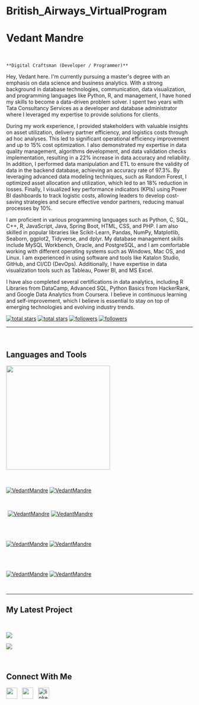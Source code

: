# British_Airways_VirtualProgram

<h1> Vedant Mandre</h1>
<br /> 

                    
`**Digital Craftsman (Developer / Programmer)**`

                    

<p align="left">Hey, Vedant here. I'm currently pursuing a master's degree with an emphasis on data science and business analytics. With a strong background in database technologies, communication, data visualization, and programming languages like Python, R, and management, I have honed my skills to become a data-driven problem solver. I spent two years with Tata Consultancy Services as a developer and database administrator where I leveraged my expertise to provide solutions for clients.

During my work experience, I provided stakeholders with valuable insights on asset utilization, delivery partner efficiency, and logistics costs through ad hoc analyses. This led to significant operational efficiency improvement and up to 15% cost optimization. I also demonstrated my expertise in data quality management, algorithms development, and data validation checks implementation, resulting in a 22% increase in data accuracy and reliability. In addition, I performed data manipulation and ETL to ensure the validity of data in the backend database, achieving an accuracy rate of 97.3%. By leveraging advanced data modeling techniques, such as Random Forest, I optimized asset allocation and utilization, which led to an 18% reduction in losses. Finally, I visualized key performance indicators (KPIs) using Power BI dashboards to track logistic costs, allowing leaders to develop cost-saving strategies and secure effective vendor partners, reducing manual processes by 10%.

I am proficient in various programming languages such as Python, C, SQL, C++, R, JavaScript, Java, Spring Boot, HTML, CSS, and PHP. I am also skilled in popular libraries like Scikit-Learn, Pandas, NumPy, Matplotlib, Seaborn, ggplot2, Tidyverse, and dplyr. My database management skills include MySQL Workbench, Oracle, and PostgreSQL, and I am comfortable working with different operating systems such as Windows, Mac OS, and Linux. I am experienced in using software and tools like Katalon Studio, GitHub, and CI/CD (DevOps). Additionally, I have expertise in data visualization tools such as Tableau, Power BI, and MS Excel.

I have also completed several certifications in data analytics, including R Libraries from DataCamp, Advanced SQL, Python Basics from HackerRank, and Google Data Analytics from Coursera. I believe in continuous learning and self-improvement, which I believe is essential to stay on top of emerging technologies and evolving industry trends.</p>
<p align="left"> 
  <a href="https://github.com/VedantMandre?tab=repositories&sort=stargazers#gh-light-mode-only">
    <img alt="total stars" title="Total stars on GitHub" src="https://custom-icon-badges.demolab.com/github/stars/VedantMandre?color=3ea97d&style=for-the-badge&labelColor=40b682&logo=star#gh-light-mode-only"/></a>
  
  <a href="https://github.com/VedantMandre?tab=repositories&sort=stargazers#gh-dark-mode-only">
    <img alt="total stars" title="Total stars on GitHub" src="https://custom-icon-badges.demolab.com/github/stars/VedantMandre?color=655489&style=for-the-badge&labelColor=c691e9&logo=star#gh-dark-mode-only"/></a>
  
  <a href="https://github.com/VedantMandre?tab=followers#gh-light-mode-only">
    <img alt="followers" title="Follow me on Github" src="https://custom-icon-badges.demolab.com/github/followers/VedantMandre?color=2c4954&labelColor=2c3e50&style=for-the-badge&logo=person-add&label=Follow&logoColor=white#gh-light-mode-only"/></a>
    
  <a href="https://github.com/VedantMandre?tab=followers#gh-dark-mode-only">
    <img alt="followers" title="Follow me on Github" src="https://custom-icon-badges.demolab.com/github/followers/VedantMandre?color=dacc84&labelColor=f9e692&style=for-the-badge&logo=person-add&label=Follow&logoColor=white#gh-dark-mode-only"/></a>
</p>

---
<br />

                    

<h2>Languages and Tools</h2> 
<p align="left">
<img width="280px"  src="https://skillicons.dev/icons?i=&perline=9"  />
</p>
<br />

                    

<p><a href="https://github.com/VedantMandre#gh-dark-mode-only" target="_blank"><img align="center" src="https://github-readme-stats.vercel.app/api/top-langs/?username=VedantMandre&langs_count=6&show_icon=true&layout=compact&theme=nightowl#gh-dark-mode-only" alt="VedantMandre" /></a>
  <a href="https://github.com/VedantMandre#gh-light-mode-only" target="_blank"><img align="center" src="https://github-readme-stats.vercel.app/api/top-langs/?username=VedantMandre&langs_count=6&show_icon=true&layout=compact&theme=vue#gh-light-mode-only" alt="VedantMandre" /></a>
</p>

<br />

<p>&nbsp;<a href="https://github.com/VedantMandre#gh-dark-mode-only" target="_blank"><img align="center" src="https://github-readme-stats.vercel.app/api?username=VedantMandre&count_private=true&show_icons=true&theme=nightowl#gh-dark-mode-only" alt="VedantMandre" /></a>
<a href="https://github.com/VedantMandre#gh-light-mode-only" target="_blank"><img align="center" src="https://github-readme-stats.vercel.app/api?username=VedantMandre&count_private=true&show_icons=true&theme=vue#gh-light-mode-only" alt="VedantMandre" /></a>
</p> 
<br>
<br />

<p><a href="https://github.com/VedantMandre#gh-dark-mode-only" target="_blank"><img align="center" src="https://streak-stats.demolab.com?user=VedantMandre&theme=nightowl#gh-dark-mode-only" alt="VedantMandre"/></a>
<a href="https://github.com/VedantMandre#gh-light-mode-only" target="_blank"><img align="center" src="https://streak-stats.demolab.com?user=VedantMandre&theme=vue#gh-light-mode-only" alt="VedantMandre"/></a></p>
<br/>
<br />

<p><a href="https://github.com/VedantMandre#gh-dark-mode-only" target="_blank"><img align="center" src="https://github-readme-activity-graph.cyclic.app/graph?username=VedantMandre&theme=nightowl#gh-dark-mode-only" alt="VedantMandre" /></a>
<a href="https://github.com/VedantMandre#gh-light-mode-only" target="_blank"><img align="center" src="https://github-readme-activity-graph.cyclic.app/graph?username=VedantMandre&theme=vue#gh-light-mode-only" alt="VedantMandre" /></a></p>
<br/>

---


                    

<h2>My Latest Project</h2> 
<br />
<p><a href="https://github.com/VedantMandre/#gh-dark-mode-only" target="_blank"><img align="center" src="https://github-readme-stats.vercel.app/api/pin/?username=VedantMandre&repo=&theme=nightowl&show_owner=true#gh-dark-mode-only"/></a></p>
<p><a href="https://github.com/VedantMandre/#gh-light-mode-only" target="_blank"><img align="center" src="https://github-readme-stats.vercel.app/api/pin/?username=VedantMandre&repo=&theme=vue&show_owner=true#gh-light-mode-only"/></a></p>
<br />


                    

<h2>Connect With Me</h2> 
<p align="left">
<a href="https://twitter.com/" target="_blank"><img align="left" width="30px" style="padding-right:10px;" src="https://raw.githubusercontent.com/rahuldkjain/github-profile-readme-generator/master/src/images/icons/Social/twitter.svg" alt="" /></a>
<a href="https://instagram.com/" target="_blank"><img align="left" width="30px" style="padding-right:10px" src="https://raw.githubusercontent.com/rahuldkjain/github-profile-readme-generator/master/src/images/icons/Social/instagram.svg" alt="" /></a>
<a href="www.linkedin.com/in/vedantmandre" target="_blank"><img align="left" alt="linkedin" width="30px" style="padding-right: 10px;" src="https://cdn.jsdelivr.net/gh/devicons/devicon/icons/linkedin/linkedin-original.svg" /></a>
</p>
